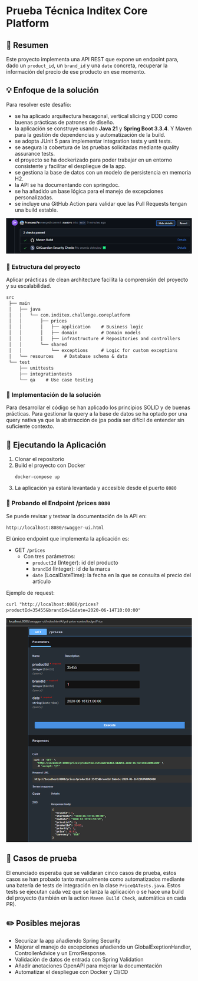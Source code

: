 # Prueba Técnica Inditex Core Platform

## 📌 Resumen
Este proyecto implementa una API REST que expone un endpoint para, dado un `product_id`, un `brand_id` y una `date` concreta, recuperar la información del precio de ese producto en ese momento.

## 💡 Enfoque de la solución
Para resolver este desafío:
- se ha aplicado arquitectura hexagonal, vertical slicing y DDD como buenas prácticas de patrones de diseño.
- la aplicación se construye usando **Java 21** y **Spring Boot 3.3.4**. Y Maven para la gestión de dependencias y automatización de la build.
- se adopta JUnit 5 para implementar integration tests y unit tests.
- se asegura la cobertura de las pruebas solicitadas mediante quality assurance tests.
- el proyecto se ha dockerizado para poder trabajar en un entorno consistente y facilitar el despliegue de la app.
- se gestiona la base de datos con un modelo de persistencia en memoria H2.
- la API se ha documentando con springdoc.
- se ha añadido un base lógica para el manejo de excepciones personalizadas.
- se incluye una GitHub Action para validar que las Pull Requests tengan una build estable.

![img.png](readme_resources/action_maven_build.png)

### 📁 Estructura del proyecto
Aplicar prácticas de clean architecture facilita la comprensión del proyecto y su escalabilidad.
```
src  
 ├── main  
 │   ├── java  
 │   │   └── com.inditex.challenge.coreplatform  
 │   │       ├── prices  
 │   │       │   ├── application    # Business logic  
 │   │       │   ├── domain         # Domain models  
 │   │       │   ├── infrastructure # Repositories and controllers  
 │   │       └── shared  
 │   │           └── exceptions     # Logic for custom exceptions  
 │   └── resources    # Database schema & data
 └── test  
     ├── unittests  
     ├── integrationtests  
     └── qa    # Use case testing
```

### 🔎 Implementación de la solución
Para desarrollar el código se han aplicado los principios SOLID y de buenas prácticas. Para gestionar la query a la base de datos se ha optado por una query nativa ya que la abstracción de jpa podía ser difícil de entender sin suficiente contexto.

## 🚀 Ejecutando la Aplicación
1. Clonar el repositorio
2. Build el proyecto con Docker
   ```
   docker-compose up
   ```
3. La aplicación ya estará levantada y accesible desde el puerto `8080`

### 📝 Probando el Endpoint /prices `8080`
Se puede revisar y testear la documentación de la API en:
```
http://localhost:8080/swagger-ui.html
```
El único endpoint que implementa la aplicación es:
* GET `/prices`
  - Con tres parámetros:
    * `productId` (Integer): id del producto
    * `brandId` (Integer): id de la marca
    * `date` (LocalDateTime): la fecha en la que se consulta el precio del artículo

Ejemplo de request:
```
curl "http://localhost:8080/prices?productId=35455&brandId=1&date=2020-06-14T10:00:00"
```
![img.png](readme_resources/swagger_ui_example.png)


## 🧪 Casos de prueba
El enunciado esperaba que se validaran cinco casos de prueba, estos casos se han probado tanto manualmente como automatizados mediante una batería de tests de integración en la clase `PriceQATests.java`.
Estos tests se ejecutan cada vez que se lanza la aplicación o se hace una build del proyecto (también en la action `Maven Build Check`, automática en cada PR).

## ✏️ Posibles mejoras
- Securizar la app añadiendo Spring Security
- Mejorar el manejo de excepciones añadiendo un GlobalExeptionHandler, ControllerAdvice y un ErrorResponse.
- Validación de datos de entrada con Spring Validation
- Añadir anotaciones OpenAPI para mejorar la documentación
- Automatizar el despliegue con Docker y CI/CD
